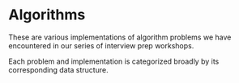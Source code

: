 # Algorithms

These are various implementations of algorithm problems we have
encountered in our series of interview prep workshops.

Each problem and implementation is categorized broadly by its corresponding data
structure.
